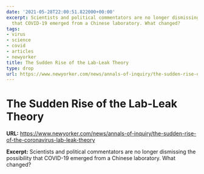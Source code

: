 ```yaml
---
date: '2021-05-28T22:00:51.822000+00:00'
excerpt: Scientists and political commentators are no longer dismissing the possibility
  that COVID-19 emerged from a Chinese laboratory. What changed?
tags:
- virus
- science
- covid
- articles
- newyorker
title: The Sudden Rise of the Lab-Leak Theory
type: drop
url: https://www.newyorker.com/news/annals-of-inquiry/the-sudden-rise-of-the-coronavirus-lab-leak-theory
---
```


# The Sudden Rise of the Lab-Leak Theory

**URL:** https://www.newyorker.com/news/annals-of-inquiry/the-sudden-rise-of-the-coronavirus-lab-leak-theory

**Excerpt:** Scientists and political commentators are no longer dismissing the possibility that COVID-19 emerged from a Chinese laboratory. What changed?
